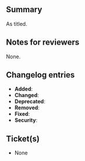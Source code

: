## Summary

As titled.

## Notes for reviewers

None.

## Changelog entries

- **Added**:
- **Changed**:
- **Deprecated**:
- **Removed**:
- **Fixed**:
- **Security**:

## Ticket(s)

- None
